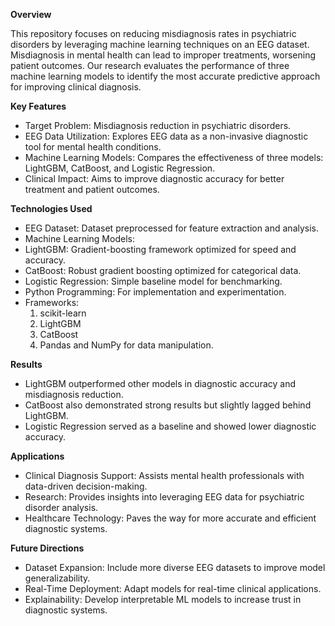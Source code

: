 **Overview**

This repository focuses on reducing misdiagnosis rates in psychiatric disorders by leveraging machine learning techniques on an EEG dataset. Misdiagnosis in mental health can lead to improper treatments, worsening patient outcomes. Our research evaluates the performance of three machine learning models to identify the most accurate predictive approach for improving clinical diagnosis.

**Key Features**

- Target Problem: Misdiagnosis reduction in psychiatric disorders.
- EEG Data Utilization: Explores EEG data as a non-invasive diagnostic tool for mental health conditions.
- Machine Learning Models: Compares the effectiveness of three models: LightGBM, CatBoost, and Logistic Regression.
- Clinical Impact: Aims to improve diagnostic accuracy for better treatment and patient outcomes.

**Technologies Used**

- EEG Dataset: Dataset preprocessed for feature extraction and analysis.
- Machine Learning Models:
- LightGBM: Gradient-boosting framework optimized for speed and accuracy.
- CatBoost: Robust gradient boosting optimized for categorical data.
- Logistic Regression: Simple baseline model for benchmarking.
- Python Programming: For implementation and experimentation.
- Frameworks:
  1) scikit-learn
  2) LightGBM
  3) CatBoost
  4) Pandas and NumPy for data manipulation.

**Results**

- LightGBM outperformed other models in diagnostic accuracy and misdiagnosis reduction.
- CatBoost also demonstrated strong results but slightly lagged behind LightGBM.
- Logistic Regression served as a baseline and showed lower diagnostic accuracy.

**Applications**

- Clinical Diagnosis Support: Assists mental health professionals with data-driven decision-making.
- Research: Provides insights into leveraging EEG data for psychiatric disorder analysis.
- Healthcare Technology: Paves the way for more accurate and efficient diagnostic systems.

**Future Directions**

- Dataset Expansion: Include more diverse EEG datasets to improve model generalizability.
- Real-Time Deployment: Adapt models for real-time clinical applications.
- Explainability: Develop interpretable ML models to increase trust in diagnostic systems.
